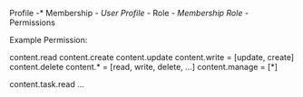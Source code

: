 Profile -* Membership *- User
Profile -* Role *- Membership
Role -* Permissions

Example Permission:

content.read
content.create
content.update
content.write = [update, create]
content.delete
content.* = [read, write, delete, ...]
content.manage = [*]

content.task.read
...

